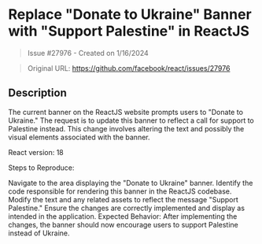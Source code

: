 # Replace "Donate to Ukraine" Banner with "Support Palestine" in ReactJS

> Issue #27976 - Created on 1/16/2024

> Original URL: https://github.com/facebook/react/issues/27976

## Description

The current banner on the ReactJS website prompts users to "Donate to Ukraine." The request is to update this banner to reflect a call for support to Palestine instead. This change involves altering the text and possibly the visual elements associated with the banner.

React version: 18

Steps to Reproduce:

Navigate to the area displaying the "Donate to Ukraine" banner.
Identify the code responsible for rendering this banner in the ReactJS codebase.
Modify the text and any related assets to reflect the message "Support Palestine."
Ensure the changes are correctly implemented and display as intended in the application.
Expected Behavior:
After implementing the changes, the banner should now encourage users to support Palestine instead of Ukraine.
